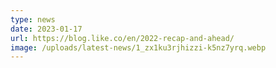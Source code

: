 ```yaml
---
type: news
date: 2023-01-17
url: https://blog.like.co/en/2022-recap-and-ahead/
image: /uploads/latest-news/1_zx1ku3rjhizzi-k5nz7yrq.webp
---
```


